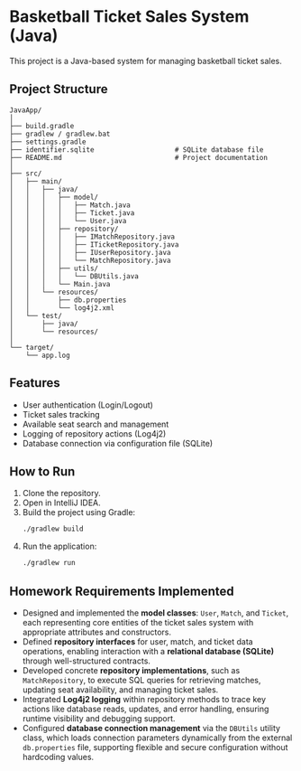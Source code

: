 # Basketball Ticket Sales System (Java)
This project is a Java-based system for managing basketball ticket sales. 

## Project Structure
```
JavaApp/
│
├── build.gradle
├── gradlew / gradlew.bat
├── settings.gradle
├── identifier.sqlite                    # SQLite database file
├── README.md                            # Project documentation
│
├── src/
│   ├── main/
│   │   ├── java/
│   │   │   ├── model/
│   │   │   │   ├── Match.java
│   │   │   │   ├── Ticket.java
│   │   │   │   └── User.java
│   │   │   ├── repository/
│   │   │   │   ├── IMatchRepository.java
│   │   │   │   ├── ITicketRepository.java
│   │   │   │   ├── IUserRepository.java
│   │   │   │   └── MatchRepository.java
│   │   │   ├── utils/
│   │   │   │   └── DBUtils.java
│   │   │   └── Main.java
│   │   └── resources/
│   │       ├── db.properties
│   │       └── log4j2.xml
│   └── test/
│       ├── java/                        
│       └── resources/                  
│
└── target/                              
    └── app.log                         
```

## Features
- User authentication (Login/Logout)
- Ticket sales tracking
- Available seat search and management
- Logging of repository actions (Log4j2)
- Database connection via configuration file (SQLite)

## How to Run
1. Clone the repository.
2. Open in IntelliJ IDEA.
3. Build the project using Gradle:
   ```bash
   ./gradlew build
   ```
4. Run the application:
   ```bash
   ./gradlew run
   ```

## Homework Requirements Implemented
- Designed and implemented the **model classes**: `User`, `Match`, and `Ticket`, each representing core entities of the ticket sales system with appropriate attributes and constructors.
- Defined **repository interfaces** for user, match, and ticket data operations, enabling interaction with a **relational database (SQLite)** through well-structured contracts.
- Developed concrete **repository implementations**, such as `MatchRepository`, to execute SQL queries for retrieving matches, updating seat availability, and managing ticket sales.
- Integrated **Log4j2 logging** within repository methods to trace key actions like database reads, updates, and error handling, ensuring runtime visibility and debugging support.
- Configured **database connection management** via the `DBUtils` utility class, which loads connection parameters dynamically from the external `db.properties` file, supporting flexible and secure configuration without hardcoding values.


